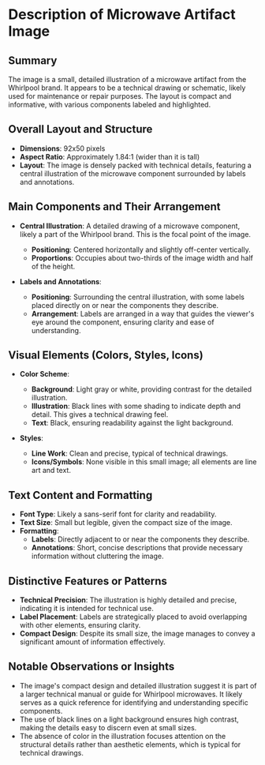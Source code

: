 # Description of Microwave Artifact Image

## Summary
The image is a small, detailed illustration of a microwave artifact from the Whirlpool brand. It appears to be a technical drawing or schematic, likely used for maintenance or repair purposes. The layout is compact and informative, with various components labeled and highlighted.

## Overall Layout and Structure
- **Dimensions**: 92x50 pixels
- **Aspect Ratio**: Approximately 1.84:1 (wider than it is tall)
- **Layout**: The image is densely packed with technical details, featuring a central illustration of the microwave component surrounded by labels and annotations.

## Main Components and Their Arrangement
- **Central Illustration**: A detailed drawing of a microwave component, likely a part of the Whirlpool brand. This is the focal point of the image.
  - **Positioning**: Centered horizontally and slightly off-center vertically.
  - **Proportions**: Occupies about two-thirds of the image width and half of the height.

- **Labels and Annotations**:
  - **Positioning**: Surrounding the central illustration, with some labels placed directly on or near the components they describe.
  - **Arrangement**: Labels are arranged in a way that guides the viewer's eye around the component, ensuring clarity and ease of understanding.

## Visual Elements (Colors, Styles, Icons)
- **Color Scheme**:
  - **Background**: Light gray or white, providing contrast for the detailed illustration.
  - **Illustration**: Black lines with some shading to indicate depth and detail. This gives a technical drawing feel.
  - **Text**: Black, ensuring readability against the light background.

- **Styles**:
  - **Line Work**: Clean and precise, typical of technical drawings.
  - **Icons/Symbols**: None visible in this small image; all elements are line art and text.

## Text Content and Formatting
- **Font Type**: Likely a sans-serif font for clarity and readability.
- **Text Size**: Small but legible, given the compact size of the image.
- **Formatting**:
  - **Labels**: Directly adjacent to or near the components they describe.
  - **Annotations**: Short, concise descriptions that provide necessary information without cluttering the image.

## Distinctive Features or Patterns
- **Technical Precision**: The illustration is highly detailed and precise, indicating it is intended for technical use.
- **Label Placement**: Labels are strategically placed to avoid overlapping with other elements, ensuring clarity.
- **Compact Design**: Despite its small size, the image manages to convey a significant amount of information effectively.

## Notable Observations or Insights
- The image's compact design and detailed illustration suggest it is part of a larger technical manual or guide for Whirlpool microwaves. It likely serves as a quick reference for identifying and understanding specific components.
- The use of black lines on a light background ensures high contrast, making the details easy to discern even at small sizes.
- The absence of color in the illustration focuses attention on the structural details rather than aesthetic elements, which is typical for technical drawings.